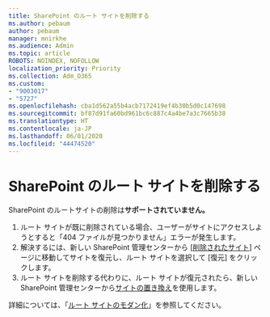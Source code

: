 ```yaml
---
title: SharePoint のルート サイトを削除する
ms.author: pebaum
author: pebaum
manager: mnirkhe
ms.audience: Admin
ms.topic: article
ROBOTS: NOINDEX, NOFOLLOW
localization_priority: Priority
ms.collection: Adm_O365
ms.custom:
- "9003017"
- "5727"
ms.openlocfilehash: cba1d562a55b4acb7172419ef4b30b5d0c147698
ms.sourcegitcommit: bf87d91fa60bd961bc6c887c4a4be7a3c7665b38
ms.translationtype: HT
ms.contentlocale: ja-JP
ms.lasthandoff: 06/01/2020
ms.locfileid: "44474520"
---
```

# <a name="delete-the-sharepoint-root-site"></a>SharePoint のルート サイトを削除する

SharePoint のルートサイトの削除は**サポートされていません。**

1.  ルート サイトが既に削除されている場合、ユーザーがサイトにアクセスしようとすると「404 ファイルが見つかりません」エラーが発生します。
2.  解決するには、新しい SharePoint 管理センターから [[削除されたサイト](https://admin.microsoft.com/sharepoint?page=recycleBin&modern=true)] ページに移動してサイトを復元し、ルート サイトを選択して [復元] をクリックします。
3.  ルート サイトを削除する代わりに、ルート サイトが復元されたら、新しい SharePoint 管理センターから[サイトの置き換え](https://docs.microsoft.com/sharepoint/modern-root-site#replace-your-root-site)を使用します。

詳細については、「[ルート サイトのモダン化](https://docs.microsoft.com/sharepoint/modern-root-site)」を参照してください。